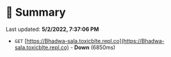 # 📖 Summary
Last updated: **5/2/2022, 7:37:06 PM**

- `GET` [https://Bhadwa-sala.toxicblte.repl.co](https://Bhadwa-sala.toxicblte.repl.co) - **Down** (6850ms)
